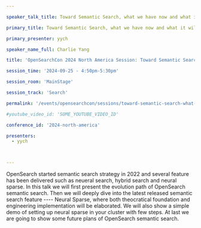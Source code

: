```yaml
---

speaker_talk_title: Toward Semantic Search, what we have now and what it will be in the future.

primary_title: Toward Semantic Search, what we have now and what it will be in the future.

primary_presenter: yych

speaker_name_full: Charlie Yang

title: 'OpenSearchCon 2024 North America Session: Toward Semantic Search, what we have now and what it will be in the future.'

session_time: '2024-09-25 - 4:50pm-5:30pm' 

session_room: 'MainStage' 

session_track: 'Search' 

permalink: '/events/opensearchcon/sessions/toward-semantic-search-what-we-have-now-and-what-it-will-be-in-the-future.html' 

#youtube_video_id: 'SOME_YOUTUBE_VIDEO_ID' 

conference_id: '2024-north-america' 

presenters: 
  - yych 



---
```

OpenSearch started semantic search strategy in 2022 and several feature has been delivered such as neueral search, hybrid search and neural sparse. In this talk we will first present the evolution path of OpenSearch semantic search. Then we will deeply dive into the latest released semantic search feature ---- Neural Sparse, where both theocratical foundation and engineering implementation will be elaborated. We will also show a simple demo of setting up neural sparse in your cluster with few steps. At last we are going to show some future plans of OpenSearch semantic search.

